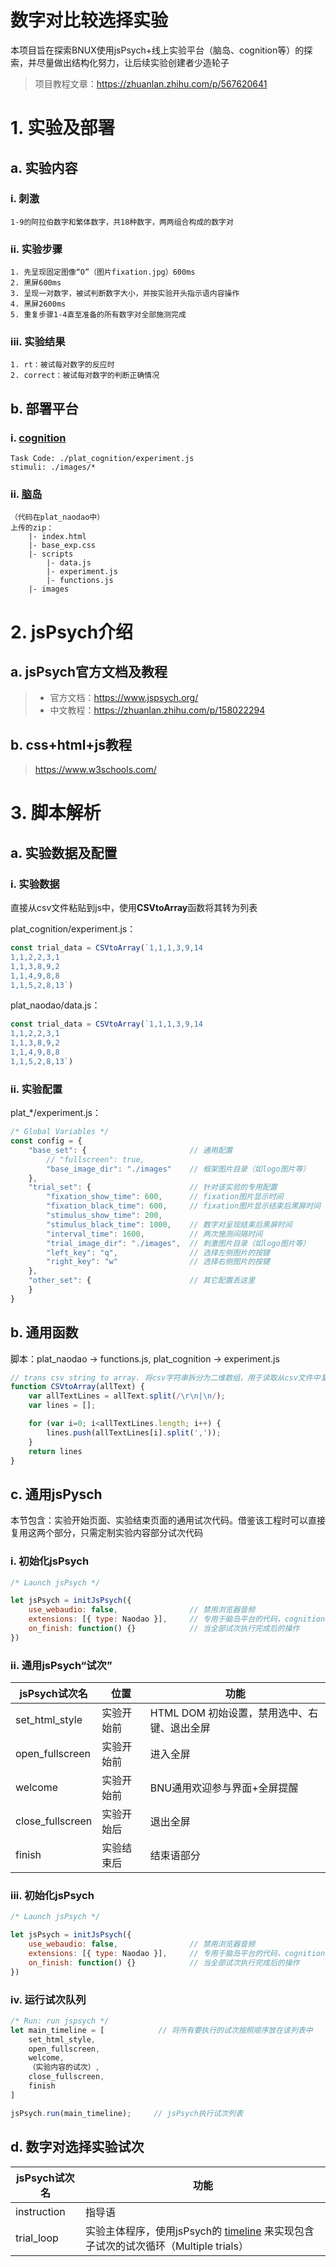 # 数字对比较选择实验

本项目旨在探索BNUX使用jsPsych+线上实验平台（脑岛、cognition等）的探索，并尽量做出结构化努力，让后续实验创建者少造轮子
> 项目教程文章：https://zhuanlan.zhihu.com/p/567620641

# 1. 实验及部署
## a. 实验内容
### i. 刺激
    1-9的阿拉伯数字和繁体数字，共18种数字，两两组合构成的数字对
### ii. 实验步骤
    1. 先呈现固定图像“O”（图片fixation.jpg）600ms
    2. 黑屏600ms
    3. 呈现一对数字，被试判断数字大小，并按实验开头指示语内容操作
    4. 黑屏2600ms
    5. 重复步骤1-4直至准备的所有数字对全部施测完成

### iii. 实验结果
    1. rt：被试每对数字的反应时
    2. correct：被试每对数字的判断正确情况

## b. 部署平台
### i. [cognition](https://exvrlpestt.cognition.run)
    Task Code: ./plat_cognition/experiment.js
    stimuli: ./images/*
### ii. [脑岛](https://www.naodao.com/project/625310580265189376)
    （代码在plat_naodao中）
    上传的zip：
        |- index.html
        |- base_exp.css
        |- scripts
            |- data.js
            |- experiment.js
            |- functions.js
        |- images

# 2. jsPsych介绍
## a. jsPsych官方文档及教程
> - 官方文档：https://www.jspsych.org/
> - 中文教程：https://zhuanlan.zhihu.com/p/158022294
## b. css+html+js教程
> https://www.w3schools.com/


# 3. 脚本解析
## a. 实验数据及配置
### i. 实验数据
直接从csv文件粘贴到js中，使用**CSVtoArray**函数将其转为列表

plat_cognition/experiment.js：
```javascript
const trial_data = CSVtoArray(`1,1,1,3,9,14
1,1,2,2,3,1
1,1,3,8,9,2
1,1,4,9,8,8
1,1,5,2,8,13`)
```
    
plat_naodao/data.js：
```javascript
const trial_data = CSVtoArray(`1,1,1,3,9,14
1,1,2,2,3,1
1,1,3,8,9,2
1,1,4,9,8,8
1,1,5,2,8,13`)
```

### ii. 实验配置
plat_*/experiment.js：
```javascript
/* Global Variables */
const config = {
    "base_set": {                       // 通用配置
        // "fullscreen": true,
        "base_image_dir": "./images"    // 框架图片目录（如logo图片等）
    },
    "trial_set": {                      // 针对该实验的专用配置
        "fixation_show_time": 600,      // fixation图片显示时间
        "fixation_black_time": 600,     // fixation图片显示结束后黑屏时间
        "stimulus_show_time": 200,
        "stimulus_black_time": 1000,    // 数字对呈现结束后黑屏时间
        "interval_time": 1600,          // 两次施测间隔时间
        "trial_image_dir": "./images",  // 刺激图片目录（如logo图片等）
        "left_key": "q",                // 选择左侧图片的按键
        "right_key": "w"                // 选择右侧图片的按键
    },
    "other_set": {                      // 其它配置丢这里
    }
} 

```

## b. 通用函数
脚本：plat_naodao -> functions.js, plat_cognition -> experiment.js

```javascript
// trans csv string to array. 将csv字符串拆分为二维数组，用于读取从csv文件中复制而来的刺激队列
function CSVtoArray(allText) {
    var allTextLines = allText.split(/\r\n|\n/);
    var lines = [];

    for (var i=0; i<allTextLines.length; i++) {
        lines.push(allTextLines[i].split(','));
    }
    return lines
}
```

## c. 通用jsPysch
本节包含：实验开始页面、实验结束页面的通用试次代码。借鉴该工程时可以直接复用这两个部分，只需定制实验内容部分试次代码
### i. 初始化jsPsych
```javascript
/* Launch jsPsych */

let jsPsych = initJsPsych({
    use_webaudio: false,                // 禁用浏览器音频
    extensions: [{ type: Naodao }],     // 专用于脑岛平台的代码，cognition不需要
    on_finish: function() {}            // 当全部试次执行完成后的操作
})

```

### ii. 通用jsPsych“试次”
| jsPsych试次名 | 位置 | 功能 |
|-- | -- | -- |
| set_html_style | 实验开始前 | HTML DOM 初始设置，禁用选中、右键、退出全屏 |
| open_fullscreen | 实验开始前 | 进入全屏 |
| welcome | 实验开始前 | BNU通用欢迎参与界面+全屏提醒 |
| close_fullscreen | 实验开始后 | 退出全屏 |
| finish | 实验结束后 | 结束语部分 |

### iii. 初始化jsPsych
```javascript
/* Launch jsPsych */

let jsPsych = initJsPsych({
    use_webaudio: false,                // 禁用浏览器音频
    extensions: [{ type: Naodao }],     // 专用于脑岛平台的代码，cognition不需要
    on_finish: function() {}            // 当全部试次执行完成后的操作
})

```

### iv. 运行试次队列
```javascript
/* Run: run jspsych */
let main_timeline = [            // 将所有要执行的试次按照顺序放在该列表中
    set_html_style,
    open_fullscreen,
    welcome,
    （实验内容的试次）,
    close_fullscreen,
    finish
]

jsPsych.run(main_timeline);     // jsPsych执行试次列表

```

## d. 数字对选择实验试次
| jsPsych试次名 | 功能 |
|-- | -- |
| instruction | 指导语 |
| trial_loop | 实验主体程序，使用jsPsych的 [timeline](https://www.jspsych.org/7.3/overview/timeline/) 来实现包含子试次的试次循环（Multiple trials） |
